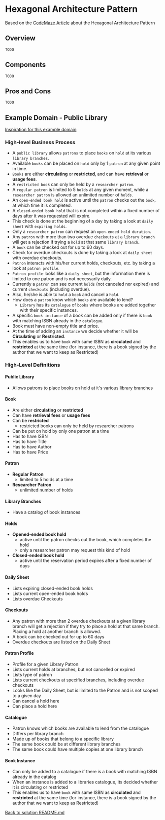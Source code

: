 ﻿# Hexagonal Architecture Pattern
Based on the [CodeMaze Article](https://code-maze.com/csharp-hexagonal-architectural-pattern/) about the Hexagonal Architecture Pattern
## Overview
`TODO`
## Components
`TODO`
## Pros and Cons
`TODO`

## Example Domain - Public Library
[Inspiration for this example domain](https://github.com/ddd-by-examples/library)
### High-level Business Process 
- A `public library` allows `patrons` to place `books` on `hold` at its various `library branches`. 
- Available `books` can be placed on `hold` only by 1 `patron` at any given point in time. 
- `Books` are either **circulating** or **restricted**, and can have **retrieval** or **usage fees**. 
- A `restricted book` can only be held by a `researcher patron`. 
- A `regular patron` is limited to 5 `holds` at any given moment, while a `researcher patron` is allowed an unlimited number of `holds`. 
- An `open-ended book hold` is active until the `patron` checks out the `book`, at which time it is completed. 
- A `closed-ended book hold` that is not completed within a fixed number of days after it was requested will expire. 
- This check is done at the beginning of a day by taking a look at `daily sheet` with `expiring holds`. 
- Only a `researcher patron` can request an `open-ended hold duration`. 
- Any `patron` with more than two overdue `checkouts` at a `library branch` will get a rejection if trying a `hold` at that same `library branch`. 
- A `book` can be checked out for up to 60 days. 
- Check for overdue checkouts is done by taking a look at `daily sheet` with overdue checkouts. 
- `Patron` interacts with his/her current holds, checkouts, etc. by taking a look at `patron profile`. 
- `Patron profile` looks like a `daily sheet`, but the information there is limited to one patron and is not necessarily daily. 
- Currently a `patron` can see current `holds` (not canceled nor expired) and current `checkouts` (including overdue). 
- Also, he/she is able to `hold` a `book` and cancel a `hold`. 
- How does a `patron` know which `books` are available to lend? 
  - `Library` has its `catalogue` of `books` where books are added together with their specific instances. 
- A specific `book instance` of a book can be added only if there is `book` with matching ISBN already in the `catalogue`. 
- Book must have non-empty title and price. 
- At the time of adding an `instance` we decide whether it will be **Circulating** or **Restricted**. 
- This enables us to have `book` with same ISBN as **circulated** and **restricted** at the same time (for instance, there is a book signed by the author that we want to keep as Restricted)

### High-Level Definitions
#### Public Library
- Allows patrons to place books on hold at it's various library branches
#### Book
- Are either **circulating** or **restricted** 
- Can have **retrieval fees** or **usage fees**
- Can be **restricted**
  - restricted books can only be held by researcher patrons
- Can be put on hold by only one patron at a time
- Has to have ISBN
- Has to have Title
- Has to have Author
- Has to have Price
#### Patron
- **Regular Patron**
  - limited to 5 holds at a time 
- **Researcher Patron**
  - unlimited number of holds
#### Library Branches
- Have a catalog of book instances
#### Holds
- **Opened-ended book hold**
  - active until the patron checks out the book, which completes the hold
  - only a researcher patron may request this kind of hold
- **Closed-ended book hold**
  - active until the reservation period expires after a fixed number of days
#### Daily Sheet
- Lists expiring closed-ended book holds
- Lists current open-ended book holds
- Lists overdue Checkouts
#### Checkouts
- Any patron with more than 2 overdue checkouts at a given library branch will get a rejection if they try to place a hold at that same branch. Placing a hold at another branch is allowed.
- A book can be checked out for up to 60 days
- Overdue checkouts are listed on the Daily Sheet
#### Patron Profile
- Profile for a given Library Patron
- Lists current holds at branches, but not cancelled or expired
- Lists type of patron
- Lists current checkouts at specified branches, including overdue checkouts
- Looks like the Daily Sheet, but is limited to the Patron and is not scoped to a given day
- Can cancel a hold here
- Can place a hold here
#### Catalogue
- Patron knows which books are available to lend from the catalogue
- Differs per library branch
- Made up of books that belong to a specific library
- The same book could be at different library branches
- The same book could have multiple copies at one library branch
#### Book Instance
- Can only be added to a catalogue if there is a book with matching ISBN already in the catalog
- When an instance is added to a libraries catalogue, its decided whether it is circulating or restricted
- This enables us to have `book` with same ISBN as **circulated** and **restricted** at the same time (for instance, there is a book signed by the author that we want to keep as Restricted)




[Back to solution README.md](../README.md)

